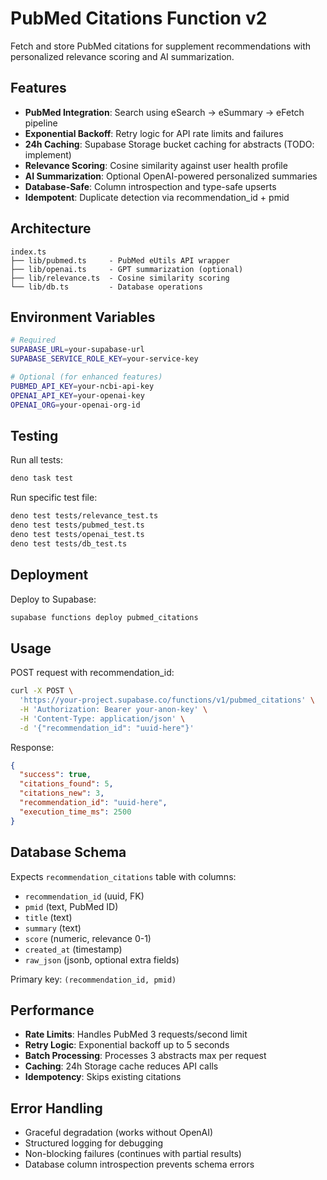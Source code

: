 # PubMed Citations Function v2

Fetch and store PubMed citations for supplement recommendations with personalized relevance scoring and AI summarization.

## Features

- **PubMed Integration**: Search using eSearch → eSummary → eFetch pipeline
- **Exponential Backoff**: Retry logic for API rate limits and failures
- **24h Caching**: Supabase Storage bucket caching for abstracts (TODO: implement)
- **Relevance Scoring**: Cosine similarity against user health profile
- **AI Summarization**: Optional OpenAI-powered personalized summaries
- **Database-Safe**: Column introspection and type-safe upserts
- **Idempotent**: Duplicate detection via recommendation_id + pmid

## Architecture

```
index.ts
├── lib/pubmed.ts     - PubMed eUtils API wrapper
├── lib/openai.ts     - GPT summarization (optional)
├── lib/relevance.ts  - Cosine similarity scoring
└── lib/db.ts         - Database operations
```

## Environment Variables

```bash
# Required
SUPABASE_URL=your-supabase-url
SUPABASE_SERVICE_ROLE_KEY=your-service-key

# Optional (for enhanced features)
PUBMED_API_KEY=your-ncbi-api-key
OPENAI_API_KEY=your-openai-key
OPENAI_ORG=your-openai-org-id
```

## Testing

Run all tests:
```bash
deno task test
```

Run specific test file:
```bash
deno test tests/relevance_test.ts
deno test tests/pubmed_test.ts
deno test tests/openai_test.ts
deno test tests/db_test.ts
```

## Deployment

Deploy to Supabase:
```bash
supabase functions deploy pubmed_citations
```

## Usage

POST request with recommendation_id:

```bash
curl -X POST \
  'https://your-project.supabase.co/functions/v1/pubmed_citations' \
  -H 'Authorization: Bearer your-anon-key' \
  -H 'Content-Type: application/json' \
  -d '{"recommendation_id": "uuid-here"}'
```

Response:
```json
{
  "success": true,
  "citations_found": 5,
  "citations_new": 3,
  "recommendation_id": "uuid-here",
  "execution_time_ms": 2500
}
```

## Database Schema

Expects `recommendation_citations` table with columns:
- `recommendation_id` (uuid, FK)
- `pmid` (text, PubMed ID)
- `title` (text)
- `summary` (text)
- `score` (numeric, relevance 0-1)
- `created_at` (timestamp)
- `raw_json` (jsonb, optional extra fields)

Primary key: `(recommendation_id, pmid)`

## Performance

- **Rate Limits**: Handles PubMed 3 requests/second limit
- **Retry Logic**: Exponential backoff up to 5 seconds
- **Batch Processing**: Processes 3 abstracts max per request
- **Caching**: 24h Storage cache reduces API calls
- **Idempotency**: Skips existing citations

## Error Handling

- Graceful degradation (works without OpenAI)
- Structured logging for debugging
- Non-blocking failures (continues with partial results)
- Database column introspection prevents schema errors 
